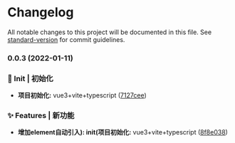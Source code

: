 # Changelog

All notable changes to this project will be documented in this file. See [standard-version](https://github.com/conventional-changelog/standard-version) for commit guidelines.

### 0.0.3 (2022-01-11)


### 🎉 Init | 初始化

* **项目初始化:** vue3+vite+typescript ([7127cee](https://github.com/itxcr/vite-conversion/commit/7127cee82b840a504efc835ae4612dd4da09aef8))


### ✨ Features | 新功能

* **增加element自动引入): init(项目初始化:** vue3+vite+typescript ([8f8e038](https://github.com/itxcr/vite-conversion/commit/8f8e038800a8083714eb6251e8b4371cba5bf25f))

